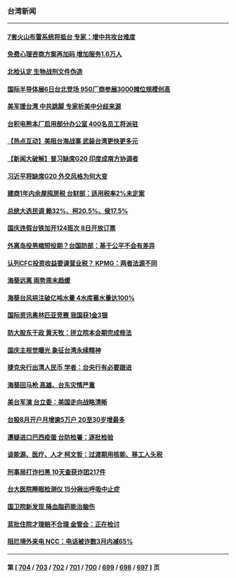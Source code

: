 ### 台湾新闻
---
#### [7套火山布雷系统将抵台 专家：增中共攻台难度](../../pages/ncid1349361/n14067207.md) 
#### [免费心理咨商方案再加码  增加服务1.6万人](../../pages/ncid1349361/n14067420.md) 
#### [北检认定 生物战剂文件伪造](../../pages/ncid1349361/n14067418.md) 
#### [国际半导体展6日台北登场 950厂商参展3000摊位规模创高](../../pages/ncid1349361/n14067385.md) 
#### [美军援台湾 中共跳脚 专家析美中分歧来源](../../pages/ncid1349361/n14067162.md) 
#### [台积电熊本厂启用部分办公室 400名员工将派驻](../../pages/ncid1349361/n14067324.md) 
#### [【热点互动】美阻台海战事 武装台湾更快更多元](../../pages/ncid1349361/n14067013.md) 
#### [【新闻大破解】普习缺席G20 印度成南方协调者](../../pages/ncid1349361/n14067008.md) 
#### [习近平将缺席G20 外交风格为何大变](../../pages/ncid1349361/n14066938.md) 
#### [建商1年内余屋囤房税 台财部：适用税率2%未定案](../../pages/ncid1349361/n14066928.md) 
#### [总统大选民调 赖32%、柯20.5%、侯17.5%](../../pages/ncid1349361/n14066964.md) 
#### [国庆连假台铁加开124班次 8日开放订票](../../pages/ncid1349361/n14066963.md) 
#### [外离岛役男缩短役期？台国防部：基于公平不会有差异](../../pages/ncid1349361/n14066966.md) 
#### [认列CFC投资收益要课营业税？ KPMG：两者法源不同](../../pages/ncid1349361/n14066958.md) 
#### [海葵远离 雨势周末趋缓](../../pages/ncid1349361/n14066962.md) 
#### [海葵台风挹注破亿吨水量 4水库蓄水量达100%](../../pages/ncid1349361/n14066959.md) 
#### [国际资讯奥林匹亚竞赛 我国获1金3银](../../pages/ncid1349361/n14066944.md) 
#### [防大股东干政 黄天牧：拼立院本会期完成修法](../../pages/ncid1349361/n14066903.md) 
#### [国庆主视觉曝光 象征台湾永续精神](../../pages/ncid1349361/n14066908.md) 
#### [捷克央行出清人民币  学者：台央行有必要跟进](../../pages/ncid1349361/n14066898.md) 
#### [海葵回马枪 高雄、台东灾情严重](../../pages/ncid1349361/n14066905.md) 
#### [美台军演 台立委：美国走向战略清晰](../../pages/ncid1349361/n14066901.md) 
#### [台股8月开户月增逾5万户 20至30岁增最多](../../pages/ncid1349361/n14066899.md) 
#### [遭疑进口巴西疫蛋 台防检署：逐批检验](../../pages/ncid1349361/n14066838.md) 
#### [谈能源、医疗、人才 柯文哲：过渡期用核能、移工人头税](../../pages/ncid1349361/n14066859.md) 
#### [刑事局打诈扫黑 10天查获诈团217件](../../pages/ncid1349361/n14066855.md) 
#### [台大医院睡眠检测仪 15分揪出呼吸中止症](../../pages/ncid1349361/n14066839.md) 
#### [国卫院新发现 降血脂药能治脑伤](../../pages/ncid1349361/n14066843.md) 
#### [蓝批住院才理赔不合理 金管会：正在检讨](../../pages/ncid1349361/n14066841.md) 
#### [阻拦境外来电 NCC：电话被诈数3月内减65%](../../pages/ncid1349361/n14066840.md) 

---
#### 第 [ [704](./704.md) / [703](./703.md) / [702](./702.md) / [701](./701.md) / [700](./700.md) / [699](./699.md) / [698](./698.md) / [697](./697.md) ] 页
